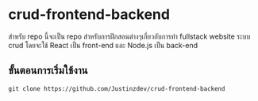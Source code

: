 # crud-frontend-backend

สำหรับ repo นี้จะเป็น repo สำหรับการฝึกสอนต่างๆเกี่ยวกับการทำ fullstack website ระบบ crud
โดยจะใช้ React เป็น front-end และ Node.js เป็น back-end

## ขั้นตอนการเริ่มใช้งาน
`` git clone https://github.com/Justinzdev/crud-frontend-backend ``